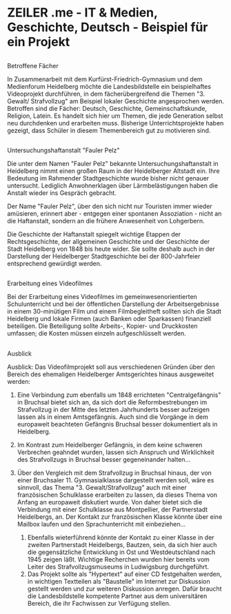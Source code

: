 # ZEILER .me - IT & Medien, Geschichte, Deutsch - Beispiel für ein Projekt

## 

Betroffene Fächer

In Zusammenarbeit mit dem Kurfürst-Friedrich-Gymnasium und dem Medienforum Heidelberg möchte die Landesbildstelle ein beispielhaftes Videoprojekt durchführen, in dem fächerübergreifend die Themen "3. Gewalt/ Strafvollzug" am Beispiel lokaler Geschichte angesprochen werden. Betroffen sind die Fächer: Deutsch, Geschichte, Gemeinschaftskunde, Religion, Latein. Es handelt sich hier um Themen, die jede Generation selbst neu durchdenken und erarbeiten muss. Bisherige Unterrichtsprojekte haben gezeigt, dass Schüler in diesem Themenbereich gut zu motivieren sind.

## 

Untersuchungshaftanstalt "Fauler Pelz"

Die unter dem Namen "Fauler Pelz" bekannte Untersuchungshaftanstalt in Heidelberg nimmt einen großen Raum in der Heidelberger Altstadt ein. Ihre Bedeutung im Rahmender Stadtgeschichte wurde bisher nicht genauer untersucht. Lediglich Anwohnerklagen über Lärmbelästigungen haben die Anstalt wieder ins Gespräch gebracht.

Der Name "Fauler Pelz", über den sich nicht nur Touristen immer wieder amüsieren, erinnert aber - entgegen einer spontanen Assoziation - nicht an die Haftanstalt, sondern an die frühere Anwesenheit von Lohgerbern.

Die Geschichte der Haftanstalt spiegelt wichtige Etappen der Rechtsgeschichte, der allgemeinen Geschichte und der Geschichte der Stadt Heidelberg von 1848 bis heute wider. Sie sollte deshalb auch in der Darstellung der Heidelberger Stadtgeschichte bei der 800-Jahrfeier entsprechend gewürdigt werden.

## 

Erarbeitung eines Videofilmes

Bei der Erarbeitung eines Videofilmes im gemeinwesenorientierten Schulunterricht und bei der öffentlichen Darstellung der Arbeitsergebnisse in einem 30-minütigen Film und einem Filmbegleitheft sollten sich die Stadt Heidelberg und lokale Firmen (auch Banken oder Sparkassen) finanziell beteiligen. Die Beteiligung sollte Arbeits-, Kopier- und Druckkosten umfassen; die Kosten müssen einzeln aufgeschlüsselt werden.

## 

Ausblick

Ausblick: Das Videofilmprojekt soll aus verschiedenen Gründen über den Bereich des ehemaligen Heidelberger Amtsgerichtes hinaus ausgeweitet werden:

1.  Eine Verbindung zum ebenfalls um 1848 errichteten "Centralgefängnis" in Bruchsal bietet sich an, da sich dort die Reformbestrebungen im Strafvollzug in der Mitte des letzten Jahrhunderts besser aufzeigen lassen als in einem Amtsgefängnis. Auch sind die Vorgänge in dem europaweit beachteten Gefängnis Bruchsal besser dokumentiert als in Heidelberg.
    
2.  Im Kontrast zum Heidelberger Gefängnis, in dem keine schweren Verbrechen geahndet wurden, lassen sich Anspruch und Wirklichkeit des Strafvollzugs in Bruchsal besser gegeneinander halten...
    
3.  Über den Vergleich mit dem Strafvollzug in Bruchsal hinaus, der von einer Bruchsaler 11. Gymnasialklasse dargestellt werden soll, wäre es sinnvoll, das Thema "3. Gewalt/Strafvollzug" auch mit einer französischen Schulklasse erarbeiten zu lassen, da dieses Thema von Anfang an europaweit diskutiert wurde. Von daher bietet sich die Verbindung mit einer Schulklasse aus Montpellier, der Partnerstadt Heidelbergs, an. Der Kontakt zur französischen Klasse könnte über eine Mailbox laufen und den Sprachunterricht mit einbeziehen...
    1.  Ebenfalls wieterführend könnte der Kontakt zu einer Klasse in der zweiten Partnerstadt Heidelbergs, Bautzen, sein, da sich hier auch die gegensätzliche Entwicklung in Ost und Westdeutschland nach 1945 zeigen läßt. Wichtige Recherchen wurden hier bereits vom Leiter des Strafvollzugsmuseums in Ludwigsburg durchgeführt.
    2.  Das Projekt sollte als "Hypertext" auf einer CD festgehalten werden, in wichtigen Textteilen als "Baustelle" im Internet zur Diskussion gestellt werden und zur weiteren Diskussion anregen. Dafür braucht die Landesbildstelle kompetente Partner aus dem universitären Bereich, die ihr Fachwissen zur Verfügung stellen.